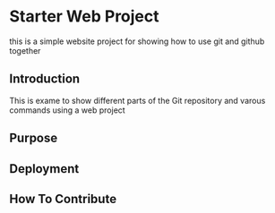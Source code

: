 # Starter Web Project

this is a simple website project for showing how to use git and github together

## Introduction

This is exame to show different parts of the Git repository and varous commands using a web project

## Purpose

## Deployment

## How To Contribute